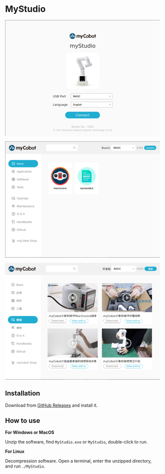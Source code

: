 # MyStudio

![demo 1](./res/Screenshot-1.png)

![demo 2](./res/Screenshot-2.png)

![demo 3](./res/Screenshot-3.png)

## Installation

Download from [GitHub Releases]() and install it.

## How to use

**For Windows or MacOS**

Unzip the software, find `MyStudio.exe` or `MyStudio`, double-click to run.

**For Linux**

Decompression software. Open a terminal, enter the unzipped directory, and run `./MyStudio`.
